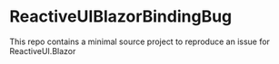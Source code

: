 # ReactiveUIBlazorBindingBug
This repo contains a minimal source project to reproduce an issue for ReactiveUI.Blazor
